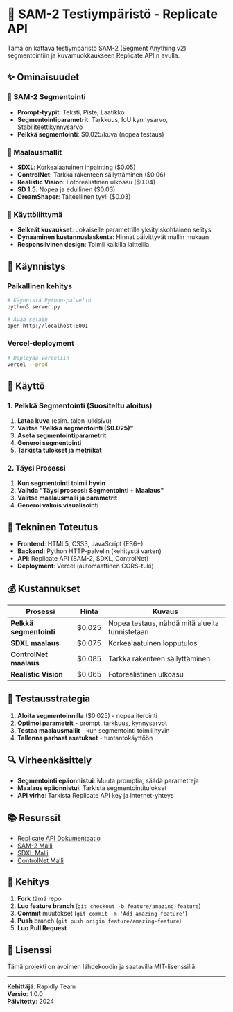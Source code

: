 # 🎨 SAM-2 Testiympäristö - Replicate API

Tämä on kattava testiympäristö SAM-2 (Segment Anything v2) segmentointiin ja kuvamuokkaukseen Replicate API:n avulla.

## ✨ Ominaisuudet

### **🎯 SAM-2 Segmentointi**
- **Prompt-tyypit**: Teksti, Piste, Laatikko
- **Segmentointiparametrit**: Tarkkuus, IoU kynnysarvo, Stabiliteettikynnysarvo
- **Pelkkä segmentointi**: $0.025/kuva (nopea testaus)

### **🎨 Maalausmallit**
- **SDXL**: Korkealaatuinen inpainting ($0.05)
- **ControlNet**: Tarkka rakenteen säilyttäminen ($0.06)
- **Realistic Vision**: Fotorealistinen ulkoasu ($0.04)
- **SD 1.5**: Nopea ja edullinen ($0.03)
- **DreamShaper**: Taiteellinen tyyli ($0.03)

### **🔧 Käyttöliittymä**
- **Selkeät kuvaukset**: Jokaiselle parametrille yksityiskohtainen selitys
- **Dynaaminen kustannuslaskenta**: Hinnat päivittyvät mallin mukaan
- **Responsiivinen design**: Toimii kaikilla laitteilla

## 🚀 Käynnistys

### **Paikallinen kehitys**
```bash
# Käynnistä Python-palvelin
python3 server.py

# Avaa selain
open http://localhost:8001
```

### **Vercel-deployment**
```bash
# Deployaa Verceliin
vercel --prod
```

## 📱 Käyttö

### **1. Pelkkä Segmentointi (Suositeltu aloitus)**
1. **Lataa kuva** (esim. talon julkisivu)
2. **Valitse "Pelkkä segmentointi ($0.025)"**
3. **Aseta segmentointiparametrit**
4. **Generoi segmentointi**
5. **Tarkista tulokset ja metriikat**

### **2. Täysi Prosessi**
1. **Kun segmentointi toimii hyvin**
2. **Vaihda "Täysi prosessi: Segmentointi + Maalaus"**
3. **Valitse maalausmalli ja parametrit**
4. **Generoi valmis visualisointi**

## 🔧 Tekninen Toteutus

- **Frontend**: HTML5, CSS3, JavaScript (ES6+)
- **Backend**: Python HTTP-palvelin (kehitystä varten)
- **API**: Replicate API (SAM-2, SDXL, ControlNet)
- **Deployment**: Vercel (automaattinen CORS-tuki)

## 💰 Kustannukset

| Prosessi | Hinta | Kuvaus |
|----------|-------|---------|
| **Pelkkä segmentointi** | $0.025 | Nopea testaus, nähdä mitä alueita tunnistetaan |
| **SDXL maalaus** | $0.075 | Korkealaatuinen lopputulos |
| **ControlNet maalaus** | $0.085 | Tarkka rakenteen säilyttäminen |
| **Realistic Vision** | $0.065 | Fotorealistinen ulkoasu |

## 🎯 Testausstrategia

1. **Aloita segmentoinnilla** ($0.025) - nopea iterointi
2. **Optimoi parametrit** - prompt, tarkkuus, kynnysarvot
3. **Testaa maalausmallit** - kun segmentointi toimii hyvin
4. **Tallenna parhaat asetukset** - tuotantokäyttöön

## 🔍 Virheenkäsittely

- **Segmentointi epäonnistui**: Muuta promptia, säädä parametreja
- **Maalaus epäonnistui**: Tarkista segmentointitulokset
- **API virhe**: Tarkista Replicate API key ja internet-yhteys

## 📚 Resurssit

- [Replicate API Dokumentaatio](https://replicate.com/docs)
- [SAM-2 Malli](https://replicate.com/meta/sam-2)
- [SDXL Malli](https://replicate.com/stability-ai/sdxl)
- [ControlNet Malli](https://replicate.com/jagilley/controlnet-sdxl)

## 🤝 Kehitys

1. **Fork** tämä repo
2. **Luo feature branch** (`git checkout -b feature/amazing-feature`)
3. **Commit** muutokset (`git commit -m 'Add amazing feature'`)
4. **Push** branch (`git push origin feature/amazing-feature`)
5. **Luo Pull Request**

## 📄 Lisenssi

Tämä projekti on avoimen lähdekoodin ja saatavilla MIT-lisenssillä.

---

**Kehittäjä**: Rapidly Team  
**Versio**: 1.0.0  
**Päivitetty**: 2024
